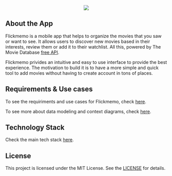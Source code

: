 <p align="center">
  <img src="https://github.com/LuizKraisch/flickmemo-api/docs/assets/github-presentation.png">
</p>

## About the App

Flickmemo is a mobile app that helps to organize the movies that you saw or want to see. It allows users to discover new movies based in their 
interests, review them or add it to their watchlist. All this, powered by The Movie Database [free API](https://developer.themoviedb.org/docs).

Flickmemo privides an intuitive and easy to use interface to provide the best experience. The motivation to build it is to have a more simple
and quick tool to add movies without having to create account in tons of places.

## Requirements & Use cases

To see the requiriments and use cases for Flickmemo, check [here](https://github.com/LuizKraisch/flickmemo-api/docs/guides/requirements-use-cases.md).

To see more about data modeling and context diagrams, check [here](https://github.com/LuizKraisch/flickmemo-api/docs/guides/data-modeling.md).

## Technology Stack

Check the main tech stack [here](https://github.com/LuizKraisch/flickmemo-api/docs/guides/stack.md).

## License

This project is licensed under the MIT License. See the [LICENSE](https://github.com/LuizKraisch/flickmemo-api/LICENSE) for details.
